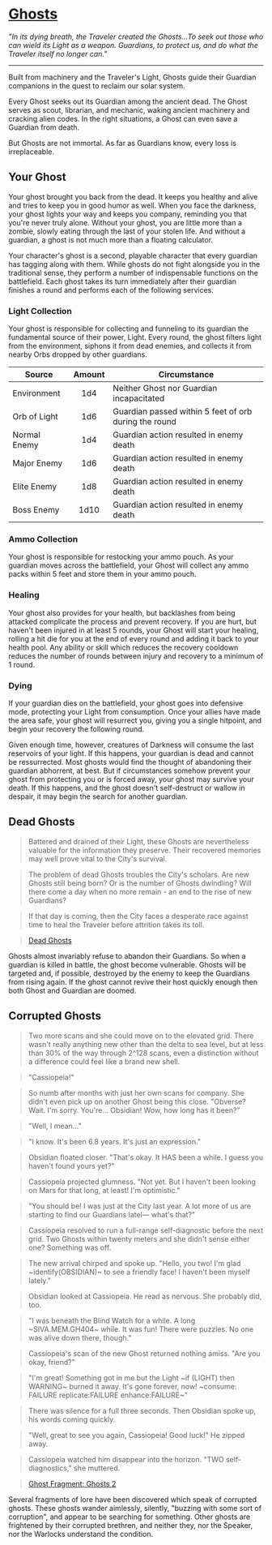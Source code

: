 # [Ghosts](http://destiny-grimoire.info/#Card-103090)
_"In its dying breath, the Traveler created the Ghosts...To seek out those who can wield its Light as a weapon. Guardians, to protect us, and do what the Traveler itself no longer can."_
___
Built from machinery and the Traveler's Light, Ghosts guide their Guardian companions in the quest to reclaim our solar system.

Every Ghost seeks out its Guardian among the ancient dead. The Ghost serves as scout, librarian, and mechanic, waking ancient machinery and cracking alien codes. In the right situations, a Ghost can even save a Guardian from death.

But Ghosts are not immortal. As far as Guardians know, every loss is irreplaceable.

## Your Ghost
Your ghost brought you back from the dead.  It keeps you healthy and alive and tries to keep you in good humor as well.  When you face the darkness, your ghost lights your way and keeps you company, reminding you that you're never truly alone.  Without your ghost, you are little more than a zombie, slowly eating through the last of your stolen life.  And without a guardian, a ghost is not much more than a floating calculator.

Your character's ghost is a second, playable character that every guardian has tagging along with them.  While ghosts do not fight alongside you in the traditional sense, they perform a number of indispensable functions on the battlefield.  Each ghost takes its turn immediately after their guardian finishes a round and performs each of the following services.

### Light Collection
Your ghost is responsible for collecting and funneling to its guardian the fundamental source of their power, Light.  Every round, the ghost filters light from the environment, siphons it from dead enemies, and collects it from nearby Orbs dropped by other guardians.

Source | Amount | Circumstance
---|:---:|---
Environment  | 1d4 | Neither Ghost nor Guardian incapacitated
Orb of Light | 1d6 | Guardian passed within 5 feet of orb during the round
Normal Enemy | 1d4 | Guardian action resulted in enemy death
Major Enemy  | 1d6 | Guardian action resulted in enemy death
Elite Enemy  | 1d8 | Guardian action resulted in enemy death
Boss Enemy   | 1d10 | Guardian action resulted in enemy death

### Ammo Collection
Your ghost is responsible for restocking your ammo pouch.  As your guardian moves across the battlefield, your Ghost will collect any ammo packs within 5 feet and store them in your ammo pouch.

### Healing
Your ghost also provides for your health, but backlashes from being attacked complicate the process and prevent recovery.  If you are hurt, but haven't been injured in at least 5 rounds, your Ghost will start your healing, rolling a hit die for you at the end of every round and adding it back to your health pool.  Any ability or skill which reduces the recovery cooldown reduces the number of rounds between injury and recovery to a minimum of 1 round.

### Dying
If your guardian dies on the battlefield, your ghost goes into defensive mode, protecting your Light from consumption.  Once your allies have made the area safe, your ghost will resurrect you, giving you a single hitpoint, and begin your recovery the following round.

Given enough time, however, creatures of Darkness will consume the last reservoirs of your light.  If this happens, your guardian is dead and cannot be ressurrected.  Most ghosts would find the thought of abandoning their guardian abhorrent, at best.  But if circumstances somehow prevent your ghost from protecting you or is forced away, your ghost may survive your death.  If this happens, and the ghost doesn't self-destruct or wallow in despair, it may begin the search for another guardian.

## Dead Ghosts
> Battered and drained of their Light, these Ghosts are nevertheless valuable for the information they preserve. Their recovered memories may well prove vital to the City's survival.

> The problem of dead Ghosts troubles the City's scholars. Are new Ghosts still being born? Or is the number of Ghosts dwindling? Will there come a day when no more remain - an end to the rise of new Guardians?

> If that day is coming, then the City faces a desperate race against time to heal the Traveler before attrition takes its toll.

> [Dead Ghosts](http://destiny-grimoire.info/#Card-103094)

Ghosts almost invariably refuse to abandon their Guardians.  So when a guardian is killed in battle, the ghost become vulnerable.  Ghosts will be targeted and, if possible, destroyed by the enemy to keep the Guardians from rising again.  If the ghost cannot revive their host quickly enough then both Ghost and Guardian are doomed.

## Corrupted Ghosts
> Two more scans and she could move on to the elevated grid. There wasn't really anything new other than the delta to sea level, but at less than 30% of the way through 2^128 scans, even a distinction without a difference could feel like a brand new shell.

> "Cassiopeia!"

> So numb after months with just her own scans for company. She didn't even pick up on another Ghost being this close. "Obverse? Wait. I'm sorry. You're... Obsidian! Wow, how long has it been?"

> "Well, I mean..."

> "I know. It's been 6.8 years. It's just an expression."

> Obsidian floated closer. "That's okay. It HAS been a while. I guess you haven't found yours yet?"

> Cassiopeia projected glumness. "Not yet. But I haven't been looking on Mars for that long, at least! I'm optimistic."

> "You should be! I was just at the City last year. A lot more of us are starting to find our Guardians latel— what's that?"

> Cassiopeia resolved to run a full-range self-diagnostic before the next grid. Two Ghosts within twenty meters and she didn't sense either one? Something was off.

> The new arrival chirped and spoke up. "Hello, you two! I'm glad ~identify(OBSIDIAN)~ to see a friendly face! I haven't been myself lately."

> Obsidian looked at Cassiopeia. He read as nervous. She probably did, too.

> "I was beneath the Blind Watch for a while. A long ~SIVA.MEM.GH404~ while. It was fun! There were puzzles. No one was alive down there, though."

> Cassiopeia's scan of the new Ghost returned nothing amiss. "Are you okay, friend?"

> "I'm great! Something got in me but the Light ~if (LIGHT) then WARNING~ burned it away. It's gone forever, now! ~consume: FAILURE replicate:FAILURE enhance:FAILURE~"

> There was silence for a full three seconds. Then Obsidian spoke up, his words coming quickly.

> "Well, great to see you again, Cassiopeia! Good luck!" He zipped away.

> Cassiopeia watched him disappear into the horizon. "TWO self-diagnostics," she muttered.

> [Ghost Fragment: Ghosts 2](http://destiny-grimoire.info/#Card-800100)

Several fragments of lore have been discovered which speak of corrupted ghosts.  These ghosts wander aimlessly, silently, "buzzing with some sort of corruption", and appear to be searching for something.  Other ghosts are frightened by their corrupted brethren, and neither they, nor the Speaker, nor the Warlocks understand the condition.
